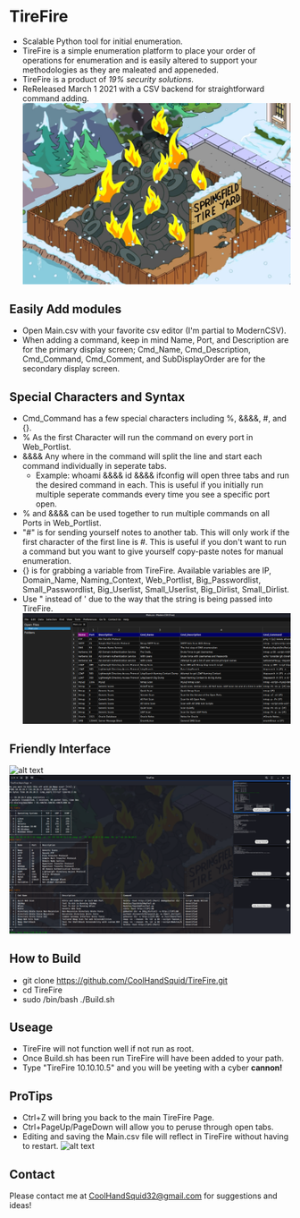 # TireFire
* Scalable Python tool for initial enumeration.
* TireFire is a simple enumeration platform to place your order of operations for enumeration and is easily altered to support your methodologies as they are maleated and appeneded.
* TireFire is a product of *19% security solutions.*
* ReReleased March 1 2021 with a CSV backend for straightforward command adding.
![alt text](https://github.com/CoolHandSquid/TireFire/blob/TireFire_V3/Images/Tire_fire.jpg)
## Easily Add modules
- Open Main.csv with your favorite csv editor (I'm partial to ModernCSV).
- When adding a command, keep in mind Name, Port, and Description are for the primary display screen; Cmd_Name, Cmd_Description, Cmd_Command, Cmd_Comment, and SubDisplayOrder are for the secondary display screen.
## Special Characters and Syntax
- Cmd_Command has a few special characters including %, &&&&, #, and {}.
- % As the first Character will run the command on every port in Web_Portlist.
- &&&& Any where in the command will split the line and start each command individually in seperate tabs.
  - Example: whoami &&&& id &&&& ifconfig will open three tabs and run the desired command in each. This is useful if you initially run multiple seperate commands every time you see a specific port open. 
- % and &&&& can be used together to run multiple commands on all Ports in Web_Portlist.
- "#" is for sending yourself notes to another tab. This will only work if the first character of the first line is #. This is useful if you don't want to run a command but you want to give yourself copy-paste notes for manual enumeration.
- {} is for grabbing a variable from TireFire. Available variables are IP, Domain_Name, Naming_Context, Web_Portlist, Big_Passwordlist, Small_Passwordlist, Big_Userlist, Small_Userlist, Big_Dirlist, Small_Dirlist.
- Use " instead of ' due to the way that the string is being passed into TireFire.
![alt text](https://github.com/CoolHandSquid/TireFire/blob/TireFire_V3/Images/1_csv.png)
## Friendly Interface
![alt text](https://github.com/CoolHandSquid/TireFire/blob/TireFire_V3/Images/2_kickoff.png)
![alt text](https://github.com/CoolHandSquid/TireFire/blob/TireFire_V3/Images/3_TireFire.png)
## How to Build
- git clone https://github.com/CoolHandSquid/TireFire.git
- cd TireFire
- sudo /bin/bash ./Build.sh 
## Useage
* TireFire will not function well if not run as root.
* Once Build.sh has been run TireFire will have been added to your path. 
* Type "TireFire 10.10.10.5" and you will be yeeting with a cyber **cannon!**
## ProTips
- Ctrl+Z will bring you back to the main TireFire Page.
- Ctrl+PageUp/PageDown will allow you to peruse through open tabs.
- Editing and saving the Main.csv file will reflect in TireFire without having to restart.
![alt text](https://github.com/CoolHandSquid/TireFire/blob/TireFire_V3/Images/CoolHandSquid.jpg)
## Contact
Please contact me at CoolHandSquid32@gmail.com for suggestions and ideas!













